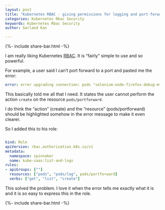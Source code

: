 ```yaml
---
layout: post
title: "Kubernetes RBAC - giving permissions for logging and port-forwarding"
categories: Kubernetes Rbac Security
keywords: Kubernetes Rbac Security
author: Garland Kan

---
```

{%- include share-bar.html -%}

I am really liking Kubernetes [RBAC][rbac]. It is “fairly” simple to use and so powerful.

For example, a user said I can’t port forward to a port and pasted me the error:


```yaml
error: error upgrading connection: pods "selenium-node-firefox-debug-mtw7r" is forbidden: User "john" cannot create pods/portforward in the namespace "app1"
```


This basically told me all that I need. It states the user cannot perform the action `create` on the resource `pods/portforward`.


I do think the “action” (create) and the “resource” (pods/portforward) should be highlighted somehow in the error message to make it even clearer.


So I added this to his role:


```yaml

kind: Role
apiVersion: rbac.authorization.k8s.io/v1
metadata:
  namespace: spinnaker
  name: kube-saas:list-and-logs
rules:
- apiGroups: [""]
  resources: ["pods", "pods/log", pods/portforward]
  verbs: ["get", "list", "create"]

```


This solved the problem. I love it when the error tells me exactly what it is and it is so easy to express this in the role.


[rbac]: https://kubernetes.io/docs/reference/access-authn-authz/rbac/

<!-- Bog footer share -->
{%- include share-bar.html -%}
